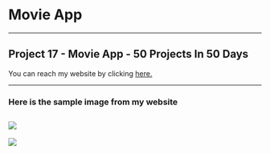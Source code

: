 # Movie App

---

## Project 17 - Movie App - 50 Projects In 50 Days

You can reach my website by clicking [here.](https://isacancabuk.github.io/movie-app/)

---

### Here is the sample image from my website

![](https://raw.githubusercontent.com/isacancabuk/movie-app/main/images/sample1.png)
---

![](https://raw.githubusercontent.com/isacancabuk/movie-app/main/images/sample2.png)